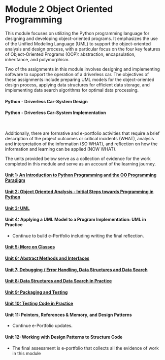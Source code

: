 # Module 2 Object Oriented Programming

This module focuses on utilizing the Python programming language for designing and developing object-oriented programs. It emphasizes the use of the Unified Modeling Language (UML) to support the object-oriented analysis and design process, with a particular focus on the four key features of Object-Oriented Programs (OOP): abstraction, encapsulation, inheritance, and polymorphism.

Two of the assignments in this module involves designing and implementing software to support the operation of a driverless car. The objectives of these assignments include preparing UML models for the object-oriented design process, applying data structures for efficient data storage, and implementing data search algorithms for optimal data processing.

#### Python - Driverless Car-System Design
#### Python - Driverless Car-System Implementation
</br>

Additionally, there are formative and e-portfolio activities that require a brief description of the project outcomes or critical incidents (WHAT), analysis and interpretation of the information (SO WHAT), and reflection on how the information and learning can be applied (NOW WHAT).

The units provided below serve as a collection of evidence for the work completed in this module and serve as an account of the learning journey.

#### [Unit 1: An Introduction to Python Programming and the OO Programming Paradigm](/module/OOP_Unit01.md)

#### [Unit 2: Object Oriented Analysis - Initial Steps towards Programming in Python](/module/OOP_Unit02.md)

#### [Unit 3: UML](/module/OOP_Unit03.md)

#### Unit 4: Applying a UML Model to a Program Implementation: UML in Practice
 - Continue to build e-Portfolio including writing the final reflection.

#### [Unit 5: More on Classes](/module/OOP_Unit05.md)

#### [Unit 6: Abstract Methods and Interfaces](/module/OOP_Unit06.md)

#### [Unit 7: Debugging / Error Handling, Data Structures and Data Search](/module/OOP_Unit07.md)

#### [Unit 8: Data Structures and Data Search in Practice](/module/OOP_Unit08.md)

#### [Unit 9: Packaging and Testing](/module/OOP_Unit09.md)

#### [Unit 10: Testing Code in Practice](/module/OOP_Unit10.md)

#### Unit 11: Pointers, References & Memory, and Design Patterns
 - Continue e-Portfolio updates.

#### Unit 12: Working with Design Patterns to Structure Code
 - The final assessment is e-portfolio that collects all the evidence of work in this module 


